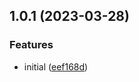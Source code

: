

## 1.0.1 (2023-03-28)


### Features

* initial ([eef168d](https://github.com/hadnet/tweet-for-dev/commit/eef168d195e5d4dc4e7541c7572bd4e7c7974a37))
